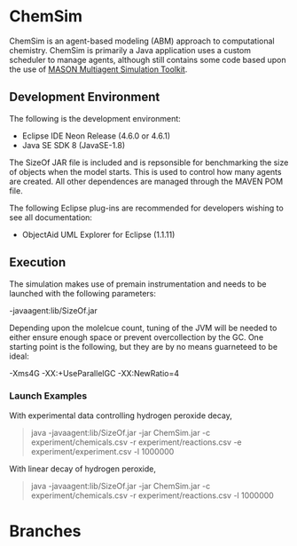 # ChemSim

ChemSim is an agent-based modeling (ABM) approach to computational chemistry. ChemSim is primarily a Java application uses a custom scheduler to manage agents, although still contains some code based upon the use of [MASON Multiagent Simulation Toolkit](http://cs.gmu.edu/~eclab/projects/mason/).

## Development Environment

The following is the development environment:

- Eclipse IDE Neon Release (4.6.0 or 4.6.1)
- Java SE SDK 8 (JavaSE-1.8)

The SizeOf JAR file is included and is repsonsible for benchmarking the size of objects when the model starts. This is used to control how many agents are created. All other dependences are managed through the MAVEN POM file.

The following Eclipse plug-ins are recommended for developers wishing to see all documentation:

- ObjectAid UML Explorer for Eclipse (1.1.11)

## Execution

The simulation makes use of premain instrumentation and needs to be launched with the following parameters:

  -javaagent:lib/SizeOf.jar 

Depending upon the molelcue count, tuning of the JVM will be needed to either ensure enough space or prevent overcollection by the GC. One starting point is the following, but they are by no means guarneteed to be ideal:

 -Xms4G  -XX:+UseParallelGC -XX:NewRatio=4

### Launch Examples
With experimental data controlling hydrogen peroxide decay,
> java -javaagent:lib/SizeOf.jar -jar ChemSim.jar -c experiment/chemicals.csv -r experiment/reactions.csv -e experiment/experiment.csv -l 1000000

With linear decay of hydrogen peroxide,
> java -javaagent:lib/SizeOf.jar -jar ChemSim.jar -c experiment/chemicals.csv -r experiment/reactions.csv -l 1000000


# Branches
